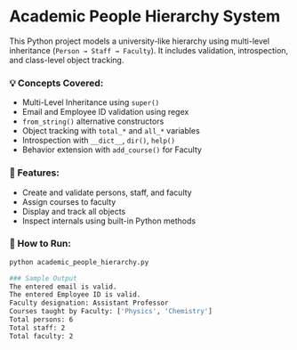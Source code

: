 # Academic People Hierarchy System

This Python project models a university-like hierarchy using multi-level inheritance (`Person → Staff → Faculty`). It includes validation, introspection, and class-level object tracking.

### 💡 Concepts Covered:
- Multi-Level Inheritance using `super()`
- Email and Employee ID validation using regex
- `from_string()` alternative constructors
- Object tracking with `total_*` and `all_*` variables
- Introspection with `__dict__`, `dir()`, `help()`
- Behavior extension with `add_course()` for Faculty

### 🧪 Features:
- Create and validate persons, staff, and faculty
- Assign courses to faculty
- Display and track all objects
- Inspect internals using built-in Python methods

### 🚀 How to Run:
```bash
python academic_people_hierarchy.py

### Sample Output
The entered email is valid.
The entered Employee ID is valid.
Faculty designation: Assistant Professor
Courses taught by Faculty: ['Physics', 'Chemistry']
Total persons: 6
Total staff: 2
Total faculty: 2
